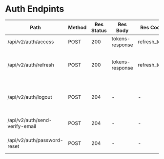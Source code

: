 # Auth Endpints

| Path                           | Method | Res Status | Res Body        | Res Cookie    | Req Cookie    | Req Body            | Comments                                                   |
| ------------------------------ | ------ | ---------- | --------------- | ------------- | ------------- | ------------------- | ---------------------------------------------------------- |
| /api/v2/auth/access            | POST   | 200        | tokens-response | refresh_token | -             | credentials-request |                                                            |
| /api/v2/auth/refresh           | POST   | 200        | tokens-response | refresh_token | refresh_token | -                   | refresh_token can also be provided by request body as json |
| /api/v2/auth/logout            | POST   | 204        | -               | -             | refresh_token | -                   | refresh_token can also be provided by request body as json |
| /api/v2/auth/send-verify-email | POST   | 204        | -               | -             | -             | email-request       | Send email verification mail                               |
| /api/v2/auth/password-reset    | POST   | 204        | -               | -             | -             | email-request       | Send mail to reset user password                           |
